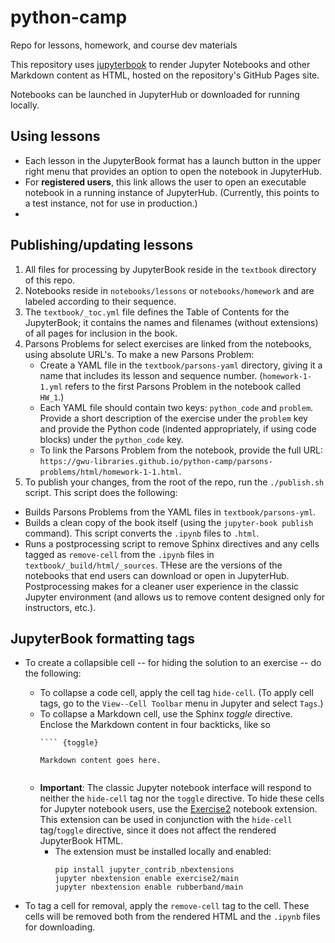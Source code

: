# python-camp
Repo for lessons, homework, and course dev materials

This repository uses [jupyterbook](https://jupyterbook.org/en/stable/intro.html) to render Jupyter Notebooks and other Markdown content as HTML, hosted on the repository's GitHub Pages site. 

Notebooks can be launched in JupyterHub or downloaded for running locally.

## Using lessons 

- Each lesson in the JupyterBook format has a launch button in the upper right menu that provides an option to open the notebook in JupyterHub.
- For **registered users**, this link allows the user to open an executable notebook in a running instance of JupyterHub. (Currently, this points to a test instance, not for use in production.)
- 

## Publishing/updating lessons

1. All files for processing by JupyterBook reside in the `textbook` directory of this repo.
2. Notebooks reside in `notebooks/lessons` or `notebooks/homework` and are labeled according to their sequence. 
3. The `textbook/_toc.yml` file defines the Table of Contents for the JupyterBook; it contains the names and filenames (without extensions) of all pages for inclusion in the book.
4. Parsons Problems for select exercises are linked from the notebooks, using absolute URL's. To make a new Parsons Problem:
   - Create a YAML file in the `textbook/parsons-yaml` directory, giving it a name that includes its lesson and sequence number. (`homework-1-1.yml` refers to the first Parsons Problem in the notebook called `HW_1`.)
   - Each YAML file should contain two keys: `python_code` and `problem`. Provide a short description of the exercise under the `problem` key and provide the Python code (indented appropriately, if using code blocks) under the `python_code` key.
   - To link the Parsons Problem from the notebook, provide the full URL: `https://gwu-libraries.github.io/python-camp/parsons-problems/html/homework-1-1.html`.
5. To publish your changes, from the root of the repo, run the `./publish.sh` script. This script does the following:
  - Builds Parsons Problems from the YAML files in `textbook/parsons-yml`. 
  - Builds a clean copy of the book itself (using the `jupyter-book publish` command). This script converts the `.ipynb` files to `.html`.
  - Runs a postprocessing script to remove Sphinx directives and any cells tagged as `remove-cell` from the `.ipynb` files in `textbook/_build/html/_sources`. THese are the versions of the notebooks that end users can download or open in JupyterHub. Postprocessing makes for a cleaner user experience in the classic Jupyter environment (and allows us to remove content designed only for instructors, etc.).

## JupyterBook formatting tags

- To create a collapsible cell -- for hiding the solution to an exercise -- do the following:
  - To collapse a code cell, apply the cell tag `hide-cell`. (To apply cell tags, go to the `View--Cell Toolbar` menu in Jupyter and select `Tags`.)
  - To collapse a Markdown cell, use the Sphinx _toggle_ directive. Enclose the Markdown content in four backticks, like so
    ```
    ```` {toggle}
    
    Markdown content goes here.

    `````
    ```
  - **Important**: The classic Jupyter notebook interface will respond to neither the `hide-cell` tag nor the `toggle` directive. To hide these cells for Jupyter notebook users, use the [Exercise2](https://jupyter-contrib-nbextensions.readthedocs.io/en/latest/nbextensions/exercise2/readme.html) notebook extension. This extension can be used in conjunction with the `hide-cell` tag/`toggle` directive, since it does not affect the rendered JupyterBook HTML. 
    - The extension must be installed locally and enabled:
        ```
        pip install jupyter_contrib_nbextensions
        jupyter nbextension enable exercise2/main
        jupyter nbextension enable rubberband/main
        ```

- To tag a cell for removal, apply the `remove-cell` tag to the cell. These cells will be removed both from the rendered HTML and the `.ipynb` files for downloading.